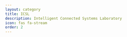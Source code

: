 ```yaml
---
layout: category
title: ICSL
description: Intelligent Connected Systems Laboratory
icon: fas fa-stream
order: 2
---
```

